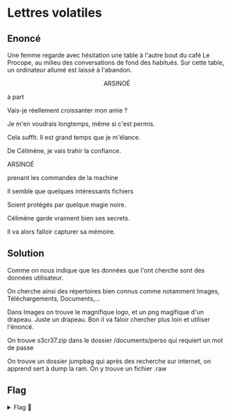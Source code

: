 # Lettres volatiles

## Enoncé
Une femme regarde avec hésitation une table à l'autre bout du café Le Procope, au milieu des conversations de fond des habitués. Sur cette table, un ordinateur allumé est laissé à l'abandon.

<p align="center">
ARSINOÉ

à part

Vais-je réellement croissanter mon amie ?

Je m'en voudrais longtemps, même si c'est permis.

Cela suffit. Il est grand temps que je m'élance.

De Célimène, je vais trahir la confiance.

ARSINOÉ

prenant les commandes de la machine

Il semble que quelques intéressants fichiers

Soient protégés par quelque magie noire.

Célimène garde vraiment bien ses secrets.

Il va alors falloir capturer sa mémoire.
</p>


## Solution

Comme on nous indique que les données que l'ont cherche sont des données utilisateur.

On cherche ainsi des répertoires bien connus comme notamment Images, Téléchargements, Documents,...

Dans Images on trouve le magnifique logo, et un png magifique d'un drapeau. Juste un drapeau. Bon il va faloir chercher plus loin et utiliser l'énoncé.

On trouve s3cr37.zip dans le dossier /documents/perso qui requiert un mot de passe

On trouve un dossier jumpbag qui après des recherche sur internet, on apprend sert à dump la ram. On y trouve un fichier .raw


## Flag

<details>
<summary> Flag 🚩</summary>

```
404CTF{K8S_checkpoints_utile_pour_le_forensic}
```